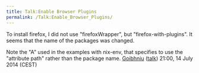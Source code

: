 ```yaml
---
title: Talk:Enable Browser Plugins
permalink: /Talk:Enable_Browser_Plugins/
---
```


To install firefox, I did not use "firefoxWrapper", but "firefox-with-plugins". It seems that the name of the packages was changed.

Note the "A" used in the examples with nix-env, that specifies to use the "attribute path" rather than the package name. [Goibhniu](/User:Goibhniu "wikilink") ([talk](/User_talk:Goibhniu "wikilink")) 21:00, 14 July 2014 (CEST)